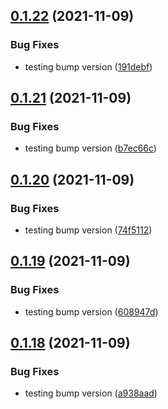 ## [0.1.22](https://github.com/Mark-Shaun/frontend-nextjs/compare/v0.1.21...v0.1.22) (2021-11-09)


### Bug Fixes

* testing bump version ([191debf](https://github.com/Mark-Shaun/frontend-nextjs/commit/191debf46a4e2988ffe195ebc7be4a1e3fd4e295))



## [0.1.21](https://github.com/Mark-Shaun/frontend-nextjs/compare/v0.1.20...v0.1.21) (2021-11-09)


### Bug Fixes

* testing bump version ([b7ec66c](https://github.com/Mark-Shaun/frontend-nextjs/commit/b7ec66c293d2d39373907d25f586bb09307e3d45))



## [0.1.20](https://github.com/Mark-Shaun/frontend-nextjs/compare/v0.1.19...v0.1.20) (2021-11-09)


### Bug Fixes

* testing bump version ([74f5112](https://github.com/Mark-Shaun/frontend-nextjs/commit/74f5112f4f2f2a048924989ffb87c4280cfb7479))



## [0.1.19](https://github.com/Mark-Shaun/frontend-nextjs/compare/v0.1.18...v0.1.19) (2021-11-09)


### Bug Fixes

* testing bump version ([608947d](https://github.com/Mark-Shaun/frontend-nextjs/commit/608947d72c79352de8897a0784ccfe5531fc6b88))



## [0.1.18](https://github.com/Mark-Shaun/frontend-nextjs/compare/v0.1.17...v0.1.18) (2021-11-09)


### Bug Fixes

* testing bump version ([a938aad](https://github.com/Mark-Shaun/frontend-nextjs/commit/a938aad4849eaf8231ff2f13f2cb31ee34a08b43))



